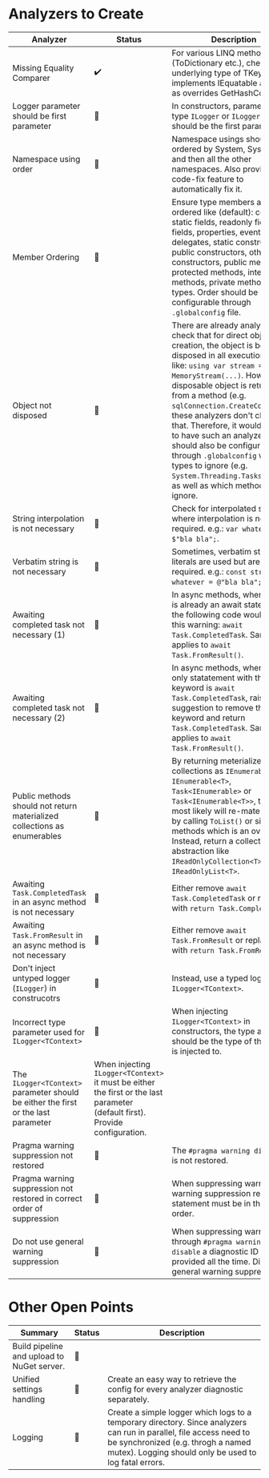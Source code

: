 # Analyzers to Create

| Analyzer | Status | Description |
|----------|--------|-------------|
| Missing Equality Comparer | ✔️ | For various LINQ methods (ToDictionary etc.), check if the underlying type of TKey implements IEquatable<T> as well as overrides GetHashCode(). |
| Logger parameter should be first parameter | 🔵 | In constructors, parameters of type `ILogger` or `ILogger<T>` should be the first parameter. |
| Namespace using order | 🔵 | Namespace usings should be ordered by System, System.* and then all the other namespaces. Also provide a code-fix feature to automatically fix it. |
| Member Ordering | 🔵 | Ensure type members are ordered like (default): const, static fields, readonly fields, fields, properties, events, delegates, static constructors, public constructors, other constructors, public methods, protected methods, internal methods, private methods, types. Order should be configurable through `.globalconfig`  file. |
| Object not disposed | 🔵 | There are already analyzers to check that for direct object creation, the object is being disposed in all execution paths like: `using var stream = new MemoryStream(...)`. However, if a disposable object is returned from a method (e.g. `sqlConnection.CreateCommand()`), these analyzers don't check for that. Therefore, it would be good to have such an analyzer. It should also be configurable through `.globalconfig` which types to ignore (e.g. `System.Threading.Tasks.Task`) as well as which methods to ignore. |
| String interpolation is not necessary | 🔵 | Check for interpolated string where interpolation is not  required. e.g.: `var whatever = $"bla bla";`. |
| Verbatim string is not necessary | 🔵 | Sometimes, verbatim string literals are used but are not required. e.g.: `const string whatever = @"bla bla";`. |
| Awaiting completed task not necessary (1) | 🔵 | In async methods, where there is already an await statement, the following code would raise this warning: `await Task.CompletedTask`. Same applies to `await Task.FromResult()`. |
| Awaiting completed task not necessary (2) | 🔵 | In async methods, where the only statatement with the `await` keyword is `await Task.CompletedTask`, raise a suggestion to remove the await keyword and return `Task.CompletedTask`. Same applies to `await Task.FromResult()`. |
| Public methods should not return materialized collections as enumerables  | 🔵 | By returning meterialized collections as `IEnumerable`, `IEnumerable<T>`, `Task<IEnumerable>` or `Task<IEnumerable<T>>`, the caller most likely will re-materialize it by calling `ToList()` or similar methods which is an overhead. Instead, return a collection abstraction like `IReadOnlyCollection<T>` or `IReadOnlyList<T>`. |
| Awaiting `Task.CompletedTask` in an async method is not necessary | 🔵 | Either remove `await Task.CompletedTask` or replace it with `return Task.CompletedTask`. |
| Awaiting `Task.FromResult` in an async method is not necessary | 🔵 | Either remove `await Task.FromResult` or replace it with `return Task.FromResult`. |
| Don't inject untyped logger (`ILogger`) in construcotrs | 🔵 | Instead, use a typed logger `ILogger<TContext>`. |
| Incorrect type parameter used for `ILogger<TContext>` | 🔵 | When injecting `ILogger<TContext>` in constructors, the type argument should be the type of the class it is injected to. |
| The `ILogger<TContext>` parameter should be either the first or the last parameter |  When injecting `ILogger<TContext>` it must be either the first or the last parameter (default first). Provide configuration. |
| Pragma warning suppression not restored | 🔵 | The `#pragma warning disable X` is not restored. |
| Pragma warning suppression not restored in correct order of suppression | 🔵 | When suppressing warnings, the warning suppression restoration statement must be in the reverse order. |
| Do not use general warning suppression | 🔵 | When suppressing warnings through `#pragma warning disable` a diagnostic ID must be provided all the time. Disallow general warning suppression.  |

# Other Open Points
| Summary | Status | Description |
|---------|--------|-------------|
| Build pipeline and upload to NuGet server. | 🔵 | |
| Unified settings handling | 🔵 | Create an easy way to retrieve the config for every analyzer diagnostic separately. |
| Logging | 🔵 | Create a simple logger which logs to a temporary directory. Since analyzers can run in parallel, file access need to be synchronized (e.g. throgh a named mutex). Logging should only be used to log fatal errors. |

